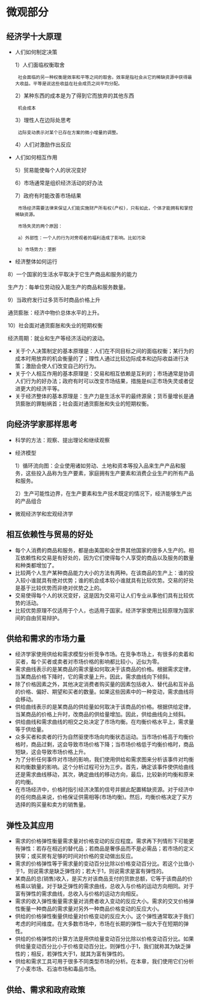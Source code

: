 # 微观部分

## 经济学十大原理

* 人们如何制定决策

    1）人们面临权衡取舍

       社会面临的另一种权衡是效率和平等之间的取舍。效率是指社会从它的稀缺资源中获得最大收益。平等是说这些收益在社会成员之间平均分配。

    2）某种东西的成本是为了得到它而放弃的其他东西

       机会成本

    3）理性人在边际处思考

       边际变动表示对某个已存在方案的微小增量的调整。

    4）人们对激励作出反应

* 人们如何相互作用

    5）贸易能使每个人的状况变好

    6）市场通常是组织经济活动的好办法

    7）政府有时能改善市场结果

       市场经济需要法律来保证人们能实施财产所有权(产权)，只有如此，个体才能拥有和掌控稀缺资源。

       市场失灵的两个原因：

       a）外部性：一个人的行为对旁观者的福利造成了影响。比如污染

       b）市场势力：垄断

* 经济整体如何运行

​    8）一个国家的生活水平取决于它生产商品和服务的能力

​      生产力：每单位劳动投入能生产的商品和服务数量。

​    9）当政府发行过多货币时商品价格上升

​      通货膨胀：经济中物价总体水平的上升。

​    10）社会面对通货膨胀和失业的短期权衡

​      经济周期：就业和生产等经济活动的波动。

* 关于个人决策制定的基本原理是：人们在不同目标之间的面临权衡；某行为的成本时用放弃的机会衡量的了；理性人通过比较边际成本和边际收益进行决策；激励会使人们改变自己的行为。
* 关于个人相互作用的基本原理是：交易和相互依赖是互利的；市场通常是协调人们行为的好办法；政府有时可以改变市场结果，措施是纠正市场失灵或者促进更大的经济平等。
* 关于经济整体的基本原理是：生产力是生活水平的最终源泉；货币量增长是通货膨胀的罪魁祸首；社会面对通货膨胀和失业的短期权衡。

## 向经济学家那样思考

* 科学的方法：观察、提出理论和继续观察

* 经济模型

    1）循环流向图：企业使用诸如劳动、土地和资本等投入品来生产产品和服务，这些投入品称为生产要素，家庭拥有生产要素和消费企业生产的所有产品和服务。

    2）生产可能性边界，在生产要素和生产技术既定的情况下，经济能够生产出的产品组合

* 微观经济学和宏观经济学

## 相互依赖性与贸易的好处

* 每个人消费的商品和服务，都是由美国和全世界其他国家的很多人生产的。相互依赖性和交易是有好处的，因为它们使得每个人享受的商品以及服务的数量和种类都增加了。
* 比较两个人生产某种商品能力大小的方法有两种。在该商品的生产上：谁的投入较小谁就具有绝对优势；谁的机会成本较小谁就具有比较优势。交易的好处是基于比较优势而非绝对优势之上的。
* 交易使得每个人的状况变好，这是因为交易可让人们专业从事他们具有比较优势的活动。
* 比较优势原理不仅适用于个人，也适用于国家。经济学家使用比较原理为国家间的自由贸易辩护。

## 供给和需求的市场力量

* 经济学家使用供给和需求模型分析竞争市场。在竞争市场上，有很多的卖着和买者，每个买者或卖者对市场价格的影响都比较小，近似为零。
* 需求曲线表示的是某商品的需求量如何取决于该商品的价格。根据需求定律，当某商品价格下降时，它的需求量上升。因此，需求曲线向下倾斜。
* 除了价格因素之外，其他决定消费者购买量的因素包括收入、替代品和互补品的价格、偏好、期望和买者的数量。如果这些因素中的一种变动，需求曲线将会移动。
* 供给曲线表示的是某商品的供给量如何取决于该商品的价格。根据供给定律，当某商品的价格上升时，改商品的供给量增加。因此，供给曲线向上倾斜。
* 供给曲线和需求曲线的相交之处决定了市场均衡。在均衡价格水平上，需求量等于供给量。
* 众多买者和卖者的行为自然驱使市场向均衡状态运动。当市场价格高于均衡价格时，商品过剩，这会导致市场价格下降；当市场价格低于均衡价格时，商品短缺，这会导致市场价格上升。
* 为了分析任何事件对市场的影响，我们使用供给和需求图来分析该事件对均衡和均衡数量的影响。这个分析过程可分为三步。首先，确定该事件使供给曲线还是需求曲线移动，其次，确定曲线的移动方向，最后，比较新的均衡和原来的均衡。
* 在市场经济中，价格时指引经济决策的信号并据此配置稀缺资源。对于经济中的任何商品来说，价格保证供需相等(市场均衡)。然后，均衡价格决定了买方选择的购买量和卖方的销售量。

## 弹性及其应用

* 需求的价格弹性衡量需求量对价格变动的反应程度。需求再下列情形下可能更有弹性：若存在相近的替代品；若商品是奢侈品而不是必需品；若市场的定义狭窄；或买房有足够的时间对价格的变动做出反应。
* 需求的价格弹性等于需求量的变动百分比除以价格变动百分比。若这个比值小于1，则说需求是缺乏弹性的；若大于1，则说需求是富有弹性的。
* 某商品的总(销售)收入，是买方对该商品支付的货款总额，它等于该商品的价格乘以销量。对于缺乏弹性的需求曲线，总收入与价格的运动方向相同。对于富有弹性的需求曲线，总收入与价格的运动方向相反。
* 需求的收入弹性衡量需求量对消费者收入变动的反应大小。需求的交叉价格弹性衡量一种商品的需求量对另外一种商品价格变动的反应大小。
* 供给的价格弹性衡量供给量对价格变动的反应大小。这个弹性通常取决于我们考虑的时间维度。在大多数市场中，市场在长期的弹性一般大于在短期的弹性。
* 供给的价格弹性的计算方法是用供给量变动百分比除以价格变动百分比。如果供给量变动百分比小于价格变动百分比，则弹性小于1，我们就称其为缺乏弹性的；相反，若弹性大于1，就其为富有弹性的。
* 供给和需求工具可用于很多不同类型市场的分析。在本章，我们使用它们分析了小麦市场、石油市场和毒品市场。

## 供给、需求和政府政策